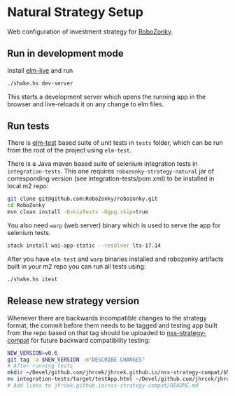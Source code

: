 # Natural Strategy Setup

Web configuration of investment strategy for [RoboZonky](https://robozonky.github.io/).

## Run in development mode

Install [elm-live](https://github.com/wking-io/elm-live) and run 

```bash
./shake.hs dev-server
```

This starts a development server which opens the running app in the browser and live-reloads it on any change to elm files.

## Run tests

There is [elm-test](https://package.elm-lang.org/packages/elm-explorations/test/latest/) based suite of unit tests in `tests` folder,
which can be run from the root of the project using `elm-test`.

There is a Java maven based suite of selenium integration tests in `integration-tests`.
This one requires `robozonky-strategy-natural` jar of corresponding version (see integration-tests/pom.xml) to be installed in local m2 repo:

```bash
git clone git@github.com:RoboZonky/robozonky.git
cd RoboZonky
mvn clean install -DskipTests -Dgpg.skip=true
```

You also need `warp` (web server) binary which is used to serve the app for selenium tests.

```bash
stack install wai-app-static --resolver lts-17.14
```

After you have `elm-test` and `warp` binaries installed and robozonky artifacts built in your m2 repo you can run all tests using:

```bash
./shake.hs itest
```

## Release new strategy version

Whenever there are backwards incompatible changes to the strategy format,
the commit before them needs to be tagged and testing app built from the repo based on that tag should be uploaded to [nss-strategy-compat](https://github.com/jhrcek/jhrcek.github.io/tree/master/nss-strategy-compat) for future backward compatibility testing:

```bash
NEW_VERSION=v0.6
git tag -a $NEW_VERSION -m"DESCRIBE CHANGES"
# After running tests
mkdir ~/Devel/github.com/jhrcek/jhrcek.github.io/nss-strategy-compat/$NEW_VERSION
mv integration-tests/target/testApp.html ~/Devel/github.com/jhrcek/jhrcek.github.io/nss-strategy-compat/$NEW_VERSION/index.html
# Add links to jhrcek.github.io/nss-strategy-compat/README.md
```

